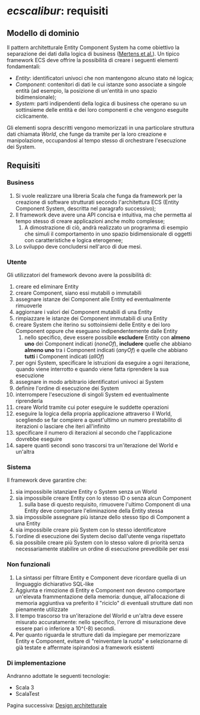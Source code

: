 # *ecscalibur*: requisiti

## Modello di dominio

Il pattern architetturale Entity Component System ha come obiettivo la separazione dei dati dalla logica di business ([Mertens et al.](https://github.com/SanderMertens/ecs-faq)). Un tipico framework ECS deve offrire la possibilità di creare i seguenti elementi fondamentali:

- *Entity*: identificatori univoci che non mantengono alcuno stato né logica;
- *Component*: contenitori di dati le cui istanze sono associate a singole entità (ad esempio, la posizione di un'entità in uno spazio bidimensionale);
- *System*: parti indipendenti della logica di business che operano su un sottinsieme delle entità e dei loro componenti e che vengono eseguite ciclicamente.

Gli elementi sopra descritti vengono memorizzati in una particolare struttura dati chiamata *World*, che funge da tramite per la loro creazione e manipolazione, occupandosi al tempo stesso di orchestrare l'esecuzione dei System.

## Requisiti

### Business

1. Si vuole realizzare una libreria Scala che funga da framework per la creazione di software strutturati secondo l'architettura ECS (Entity Component System, descritta nel paragrafo successivo);
2. Il framework deve avere una API concisa e intuitiva, ma che permetta al tempo stesso di creare applicazioni anche molto complesse;
   1. A dimostrazione di ciò, andrà realizzato un programma di esempio che simuli il comportamento in uno spazio bidimensionale di oggetti con caratteristiche e logica eterogenee;
3. Lo sviluppo deve concludersi nell'arco di due mesi.

### Utente

Gli utilizzatori del framework devono avere la possibilità di:

1. creare ed eliminare Entity
2. creare Component, siano essi mutabili o immutabili
3. assegnare istanze dei Component alle Entity ed eventualmente rimuoverle
4. aggiornare i valori dei Component mutabili di una Entity
5. rimpiazzare le istanze dei Component immutabili di una Entity
6. creare System che iterino su sottoinsiemi delle Entity e dei loro Component oppure che eseguano indipendentemente dalle Entity
   1. nello specifico, deve essere possibile **escludere** Entity con **almeno uno** dei Component indicati (*noneOf*), **includere** quelle che abbiano **almeno uno** tra i Component indicati (*anyOf*) e quelle che abbiano **tutti** i Component indicati (*allOf*)
7. per ogni System, specificare le istruzioni da eseguire a ogni iterazione, quando viene interrotto e quando viene fatta riprendere la sua esecuzione
8. assegnare in modo arbitrario identificatori univoci ai System
9. definire l'ordine di esecuzione dei System
10. interrompere l'esecuzione di singoli System ed eventualmente riprenderla
11. creare World tramite cui poter eseguire le suddette operazioni
12. eseguire la logica della propria applicazione attraverso il World, scegliendo se far compiere a quest'ultimo un numero prestabilito di iterazioni o lasciare che iteri all'infinito
13. specificare il numero di iterazioni al secondo che l'applicazione dovrebbe eseguire
14. sapere quanti secondi sono trascorsi tra un'iterazione del World e un'altra

### Sistema

Il framework deve garantire che:

1. sia impossibile istanziare Entity o System senza un World
2. sia impossibile creare Entity con lo stesso ID o senza alcun Component
   1. sulla base di questo requisito, rimuovere l'ultimo Component di una Entity deve comportare l'eliminazione della Entity stessa
3. sia impossibile assegnare più istanze dello stesso tipo di Component a una Entity
4. sia impossibile creare più System con lo stesso identificatore
5. l'ordine di esecuzione dei System deciso dall'utente venga rispettato
6. sia possibile creare più System con lo stesso valore di priorità senza necessariamente stabilire un ordine di esecuzione prevedibile per essi

### Non funzionali

1. La sintassi per filtrare Entity e Component deve ricordare quella di un linguaggio dichiarativo SQL-like
2. Aggiunta e rimozione di Entity e Component non devono comportare un'elevata frammentazione della memoria: dunque, all'allocazione di memoria aggiuntiva va preferito il "riciclo" di eventuali strutture dati non pienamente utilizzate
3. Il tempo trascorso tra un'iterazione del World e un'altra deve essere misurato accuratamente: nello specifico, l'errore di misurazione deve essere pari o inferiore a 10^(-8) secondi.
4. Per quanto riguarda le strutture dati da impiegare per memorizzare Entity e Component, evitare di "reinventare la ruota" e selezionarne di già testate e affermate ispirandosi a framework esistenti

### Di implementazione

Andranno adottate le seguenti tecnologie:

- Scala 3
- ScalaTest

Pagina successiva: [Design architetturale](./2_architettura.md)

